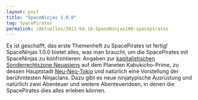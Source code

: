 ```yaml
---
layout: post
title: "SpaceNinjas 1.0.0"
tag: SpacePirates
permalink: /Aktuelles/2011-04-10-SpaceNinjas100-spacepirates
---
```


Es ist geschafft, das erste Themenheft zu SpacePirates ist fertig! SpaceNinjas 1.0.0 bietet alles, was man braucht, um die SpacePirates mit SpaceNinjas zu konfrontieren:
Angaben zur [kapitalistischen Sonderrechtszone Neuasiens](https://spacepirates.jcgames.de/Weltraum/Menschen/Sternenrepublik_Neuasien/Sonderrechtszone/) auf dem Planeten Kabukicho-Prime, zu dessen Hauptstadt [Neu-Neo-Tokio](https://spacepirates.jcgames.de/Weltraum/Menschen/Sternenrepublik_Neuasien/Sonderrechtszone/Kabukicho-Prime/Neu-Neo-Tokio) und natürlich eine Vorstellung der berühmtesten Ninjaclans. Dazu gibt es neue ninjatypische Ausrüstung und natürlich zwei Abenteuer und weitere Abenteuerideen, in denen die SpacePirates dies alles erleben können.
